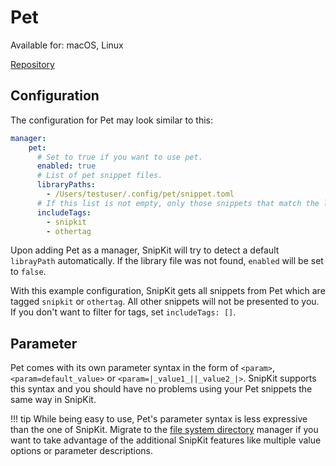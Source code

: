 # Pet

Available for: macOS, Linux

[Repository](https://github.com/knqyf263/pet)

## Configuration

The configuration for Pet may look similar to this:

```yaml title="config.yaml" 
manager:
    pet:
      # Set to true if you want to use pet.
      enabled: true
      # List of pet snippet files.
      libraryPaths:
        - /Users/testuser/.config/pet/snippet.toml
      # If this list is not empty, only those snippets that match the listed tags will be provided to you.
      includeTags:
        - snipkit
        - othertag
```

Upon adding Pet as a manager, SnipKit will try to detect a default `librayPath` automatically. If the library file was not
found, `enabled` will be set to `false`.

With this example configuration, SnipKit gets all snippets from Pet which are tagged `snipkit` or `othertag`. All other
snippets will not be presented to you. If you don't want to filter for tags, set `includeTags: []`.

## Parameter

Pet comes with its own parameter syntax in the form of `<param>`, `<param=default_value>` or `<param=|_value1_||_value2_|>`. 
SnipKit supports this syntax and you should have no problems using your Pet snippets the same way in SnipKit.

!!! tip
    While being easy to use, Pet's parameter syntax is less expressive than the one of SnipKit.
    Migrate to the  [file system directory][fslibrary] manager if you want to take advantage of the additional SnipKit 
    features like multiple value options or parameter descriptions.


[fslibrary]: ./fslibrary.md
